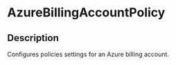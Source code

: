 
# AzureBillingAccountPolicy

## Description

Configures policies settings for an Azure billing account.
